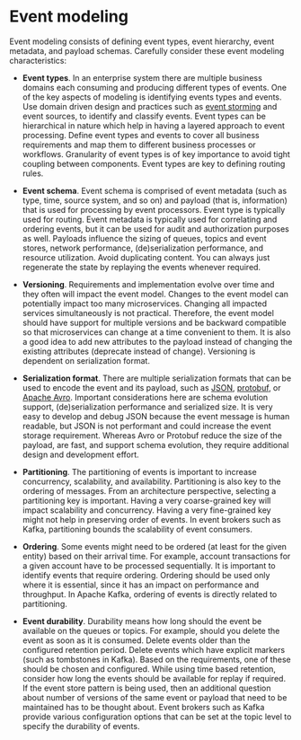 # Event modeling

Event modeling consists of defining event types, event hierarchy, event metadata, and payload schemas. Carefully consider these event modeling characteristics:

- **Event types**. In an enterprise system there are multiple business domains each consuming and producing different types of events. One of the key aspects of modeling is identifying events types and events. Use domain driven design and practices such as [event storming](https://www.eventstorming.com/) and event sources, to identify and classify events. Event types can be hierarchical in nature which help in having a layered approach to event processing. Define event types and events to cover all business requirements and map them to different business processes or workflows. Granularity of event types is of key importance to avoid tight coupling between components. Event types are key to defining routing rules.

- **Event schema**. Event schema is comprised of event metadata (such as type, time, source system, and so on) and payload (that is, information) that is used for processing by event processors. Event type is typically used for routing. Event metadata is typically used for correlating and ordering events, but it can be used for audit and authorization purposes as well. Payloads influence the sizing of queues, topics and event stores, network performance, (de)serialization performance, and resource utilization. Avoid duplicating content. You can always just regenerate the state by replaying the events whenever required.

- **Versioning**. Requirements and implementation evolve over time and they often will impact the event model. Changes to the event model can potentially impact too many microservices. Changing all impacted services simultaneously is not practical. Therefore, the event model should have support for multiple versions and be backward compatible so that microservices can change at a time convenient to them. It is also a good idea to add new attributes to the payload instead of changing the existing attributes (deprecate instead of change). Versioning is dependent on serialization format.

- **Serialization format**. There are multiple serialization formats that can be used to encode the event and its payload, such as [JSON](https://en.wikipedia.org/wiki/JSON), [protobuf](https://en.wikipedia.org/wiki/Protocol_Buffers), or [Apache Avro](https://en.wikipedia.org/wiki/Apache_Avro). Important considerations here are schema evolution support, (de)serialization performance and serialized size. It is very easy to develop and debug JSON because the event message is human readable, but JSON is not performant and could increase the event storage requirement. Whereas Avro or Protobuf reduce the size of the payload, are fast, and support schema evolution, they require additional design and development effort.

- **Partitioning**. The partitioning of events is important to increase concurrency, scalability, and availability. Partitioning is also key to the ordering of messages. From an architecture perspective, selecting a partitioning key is important. Having a very coarse-grained key will impact scalability and concurrency. Having a very fine-grained key might not help in preserving order of events. In event brokers such as Kafka, partitioning bounds the scalability of event consumers.

- **Ordering**. Some events might need to be ordered (at least for the given entity) based on their arrival time. For example, account transactions for a given account have to be processed sequentially. It is important to identify events that require ordering. Ordering should be used only where it is essential, since it has an impact on performance and throughput. In Apache Kafka, ordering of events is directly related to partitioning.

- **Event durability**. Durability means how long should the event be available on the queues or topics. For example, should you delete the event as soon as it is consumed. Delete events older than the configured retention period. Delete events which have explicit markers (such as tombstones in Kafka). Based on the requirements, one of these should be chosen and configured. While using time based retention, consider how long the events should be available for replay if required. If the event store pattern is being used, then an additional question about number of versions of the same event or payload that need to be maintained has to be thought about. Event brokers such as Kafka provide various configuration options that can be set at the topic level to specify the durability of events.
